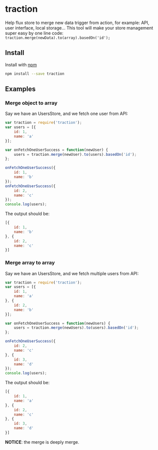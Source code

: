 # traction

Help flux store to merge new data trigger from action, for example: API, user interface, local storage...
This tool will make your store management super easy by one line code: `traction.merge(newData).to(array).basedOn('id');`

##  Install

Install with [npm](https://www.npmjs.com/package/traction)

```bash
npm install --save traction
```

## Examples

### Merge object to array

Say we have an UsersStore, and we fetch one user from API:

```js
var traction = require('traction');
var users = [{
    id: 1,
    name: 'a'
}];

var onFetchOneUserSuccess = function(newUser) {
    users = traction.merge(newUser).to(users).basedOn('id');
};

onFetchOneUserSuccess({
    id: 1,
    name: 'b'
});
onFetchOneUserSuccess({
    id: 2,
    name: 'c'
});
console.log(users);
```

The output should be:

```js
[{
    id: 1,
    name: 'b'
}, {
    id: 2,
    name: 'c'
}]
```

### Merge array to array

Say we have an UsersStore, and we fetch multiple users from API:

```js
var traction = require('traction');
var users = [{
    id: 1,
    name: 'a'
}, {
    id: 2,
    name: 'b'
}];

var onFetchOneUserSuccess = function(newUsers) {
    users = traction.merge(newUsers).to(users).basedOn('id');
};

onFetchOneUserSuccess({
    id: 2,
    name: 'c'
}, {
    id: 3,
    name: 'd'
});
console.log(users);
```

The output should be:

```js
[{
    id: 1,
    name: 'a'
}, {
    id: 2,
    name: 'c'
}, {
    id: 3,
    name: 'd'
}]
```

**NOTICE**: the merge is deeply merge.